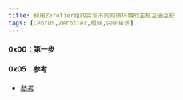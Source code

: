 ```yaml
---
title: 利用Zerotier组网实现不同网络环境的主机互通互联
tags: [CentOS,Zerotier,组网,内网穿透]
---
```


#### 0x00：第一步
#### 0x05：参考
- [参考](https://alipay.one)